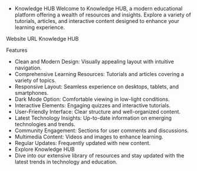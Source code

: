 - Knowledge HUB 
Welcome to Knowledge HUB, a modern educational platform offering a wealth of resources and insights. Explore a variety of tutorials, articles, and interactive content designed to enhance your learning experience.

Website URL
Knowledge HUB

Features
- Clean and Modern Design: Visually appealing layout with intuitive navigation.
- Comprehensive Learning Resources: Tutorials and articles covering a variety of topics.
- Responsive Layout: Seamless experience on desktops, tablets, and smartphones.
- Dark Mode Option: Comfortable viewing in low-light conditions.
- Interactive Elements: Engaging quizzes and interactive tutorials.
- User-Friendly Interface: Clear structure and well-organized content.
- Latest Technology Insights: Up-to-date information on emerging technologies and trends.
- Community Engagement: Sections for user comments and discussions.
- Multimedia Content: Videos and images to enhance learning.
- Regular Updates: Frequently updated with new content.
- Explore Knowledge HUB
- Dive into our extensive library of resources and stay updated with the latest trends in technology and education.
